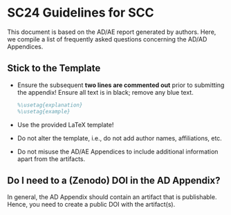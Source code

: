 # SC24 Guidelines for SCC

This document is based on the AD/AE report generated by authors. 
Here, we compile a list of frequently asked questions concerning the AD/AD Appendices.

## Stick to the Template

- Ensure the subsequent **two lines are commented out** prior to submitting the appendix! Ensure all text is in black; remove any blue text.
  ```latex
  %\usetag{explanation}
  %\usetag{example}
  ```

- Use the provided LaTeX template!

- Do not alter the template, i.e., do not add author names, affiliations, etc.

- Do not misuse the AD/AE Appendices to include additional information apart from the artifacts.

## Do I need to a (Zenodo) DOI in the AD Appendix?

In general, the AD Appendix should contain an artifact that is publishable. Hence, you need to create a public DOI with the artifact(s).
